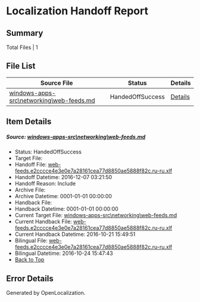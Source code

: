 # <a name='report-top'></a> Localization Handoff Report

## Summary
 Total Files | 1

## File List
 Source File | Status | Details 
 ----------- | ------ | ------- 
 [windows-apps-src\networking\web-feeds.md](https://cpubwin.visualstudio.com/windows-uwp/_git/windows-uwp/commit/a30b58737befaae10a1dbb30416f338d8eb1cbb1?path=windows-apps-src%2Fnetworking%2Fweb-feeds.md&_a=contents) | HandedOffSuccess | [Details](#623c11eba097a072b456738b84750eb4b2d888bb5366)

## Item Details
##### <a name='623c11eba097a072b456738b84750eb4b2d888bb5366'></a> Source: [windows-apps-src\networking\web-feeds.md](https://cpubwin.visualstudio.com/windows-uwp/_git/windows-uwp/commit/a30b58737befaae10a1dbb30416f338d8eb1cbb1?path=windows-apps-src%2Fnetworking%2Fweb-feeds.md&_a=contents)
* Status: HandedOffSuccess
* Target File: 
* Handoff File: [web-feeds.e2cccce4e3e0e7a28161cea77d8850ae5888f82c.ru-ru.xlf](https://cpubwin.visualstudio.com/windows-uwp/_git/WDCLib.handoff/commit/0a43e36f84e0487796b78764c191eea6575eed98?path=ol-handoff%2Fcpubwin%2Fwindows-uwp.ru-ru%2Fmaster%2Fweb-feeds.e2cccce4e3e0e7a28161cea77d8850ae5888f82c.ru-ru.xlf&_a=contents)
* Handoff Datetime: 2016-12-07 03:21:50
* Handoff Reason: Include
* Archive File: 
* Archive Datetime: 0001-01-01 00:00:00
* Handback File: 
* Handback Datetime: 0001-01-01 00:00:00
* Current Target File: [windows-apps-src\networking\web-feeds.md](https://cpubwin.visualstudio.com/windows-uwp/_git/windows-uwp.ru-ru/commit/770b99fbf4006c1e626cc36481e67099273a0469?path=windows-apps-src%2Fnetworking%2Fweb-feeds.md&_a=contents)
* Current Handback File: [web-feeds.e2cccce4e3e0e7a28161cea77d8850ae5888f82c.ru-ru.xlf](https://cpubwin.visualstudio.com/windows-uwp/_git/WDCLib.handback/commit/7ab4bc81cd0244f26fc04ae860edc91a369fe117?path=ol-handback%2FMicrosoft%2Fwindows-apps.ru-ru%2Fmaster%2Fweb-feeds.e2cccce4e3e0e7a28161cea77d8850ae5888f82c.ru-ru.xlf&_a=contents)
* Current Handback Datetime: 2016-10-21 15:49:51
* Bilingual File: [web-feeds.e2cccce4e3e0e7a28161cea77d8850ae5888f82c.ru-ru.xlf](https://cpubwin.visualstudio.com/windows-uwp/_git/WDCLib.handback/commit/7ab4bc81cd0244f26fc04ae860edc91a369fe117?path=ol-handback%2FMicrosoft%2Fwindows-apps.ru-ru%2Fmaster%2Fweb-feeds.e2cccce4e3e0e7a28161cea77d8850ae5888f82c.ru-ru.xlf&_a=contents)
* Bilingual Datetime: 2016-10-24 15:47:43
* [Back to Top](#report-top)


## Error Details

Generated by OpenLocalization.
